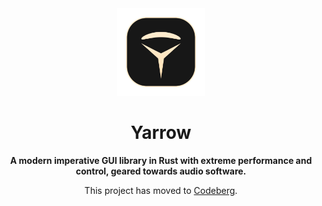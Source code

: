 <div align="center">

<img src="assets/logo.svg" width="140px" />

# Yarrow

**A modern imperative GUI library in Rust with extreme performance and control, geared towards audio software.**

This project has moved to [Codeberg](https://codeberg.org/Meadowlark/Yarrow).
            
</div>
